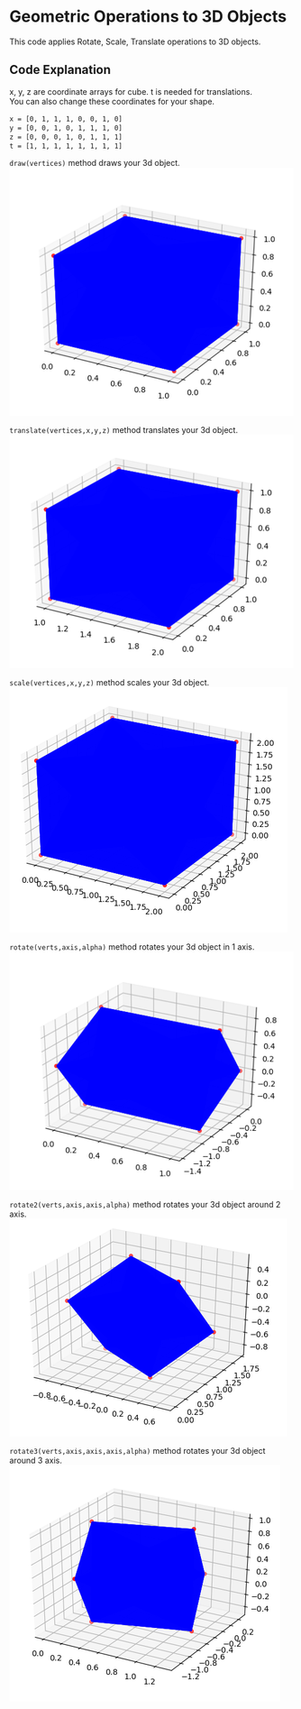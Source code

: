 # Geometric Operations to 3D Objects
 This code applies Rotate, Scale, Translate operations to 3D objects.
## Code Explanation
x, y, z are coordinate arrays for cube. t is needed for translations.<br>You can also change these coordinates for your shape.
```
x = [0, 1, 1, 1, 0, 0, 1, 0]
y = [0, 0, 1, 0, 1, 1, 1, 0]
z = [0, 0, 0, 1, 0, 1, 1, 1]
t = [1, 1, 1, 1, 1, 1, 1, 1]
```
`draw(vertices)` method draws your 3d object.
![Cube](https://github.com/BarisDev/Geometric-Operations-to-3D-Objects/blob/main/cube.png?raw=true)

`translate(vertices,x,y,z)` method translates your 3d object.
![cube translated 1 unit on x axis.](https://github.com/BarisDev/Geometric-Operations-to-3D-Objects/blob/main/cube-translate.png?raw=true)

`scale(vertices,x,y,z)` method scales your 3d object.
![cube 2x scaled](https://github.com/BarisDev/Geometric-Operations-to-3D-Objects/blob/main/cube-scale.png?raw=true)

`rotate(verts,axis,alpha)` method rotates your 3d object in 1 axis.
![`rotate(vertices,x,120)` cube rotated 120 degrees around x axis.](https://github.com/BarisDev/Geometric-Operations-to-3D-Objects/blob/main/cube-1-axis.png?raw=true)

`rotate2(verts,axis,axis,alpha)` method rotates your 3d object around 2 axis.
![`rotate2(vertices,y,z,60)` cube rotated 60 degrees around y and z axes.](https://github.com/BarisDev/Geometric-Operations-to-3D-Objects/blob/main/cube-2-axis.png?raw=true)

`rotate3(verts,axis,axis,axis,alpha)` method rotates your 3d object around 3 axis.
![`rotate3(vertices,x,z,y,240)` cube rotated 240 degrees around all axes.](https://github.com/BarisDev/Geometric-Operations-to-3D-Objects/blob/main/cube-3-axis.png?raw=true)

